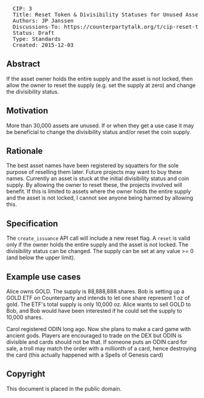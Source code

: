 <pre>
  CIP: 3
  Title: Reset Token & Divisibility Statuses for Unused Asset
  Authors: JP Janssen
  Discussions-To: https://counterpartytalk.org/t/cip-reset-token-divisibility-statuses-for-unused-asset/1643
  Status: Draft
  Type: Standards
  Created: 2015-12-03
</pre>

## Abstract ##

If the asset owner holds the entire supply and the asset is not locked, then allow the owner to reset the supply (e.g. set the supply at zero) and change the divisibility status.

## Motivation ##

More than 30,000 assets are unused. If or when they get a use case it may be beneficial to change the divisibility status and/or reset the coin supply.

## Rationale ##

The best asset names have been registered by squatters for the sole purpose of reselling them later. Future projects may want to buy these names. Currently an asset is stuck at the initial divisibility status and coin supply. By allowing the owner to reset these, the projects involved will benefit. If this is limited to assets where the owner holds the entire supply and the asset is not locked, I cannot see anyone being harmed by allowing this.

## Specification ##

The `create_issuance` API call will include a new reset flag. A `reset` is valid only if the owner holds the entire supply and the asset is not locked. The divisibility status can be changed. The supply can be set at any value >= 0 (and below the upper limit).

## Example use cases ##

Alice owns GOLD. The supply is 88,888,888 shares. Bob is setting up a GOLD ETF on Counterparty and intends to let one share represent 1 oz of gold. The ETF's total supply is only 10,000 oz. Alice wants to sell GOLD to Bob, and Bob would have been interested if he could set the supply to 10,000 shares.

Carol registered ODIN long ago. Now she plans to make a card game with ancient gods. Players are encouraged to trade on the DEX but ODIN is divisible and cards should not be that. If someone puts an ODIN card for sale, a troll may match the order with a millionth of a card, hence destroying the card (this actually happened with a Spells of Genesis card)

## Copyright ##

This document is placed in the public domain.
